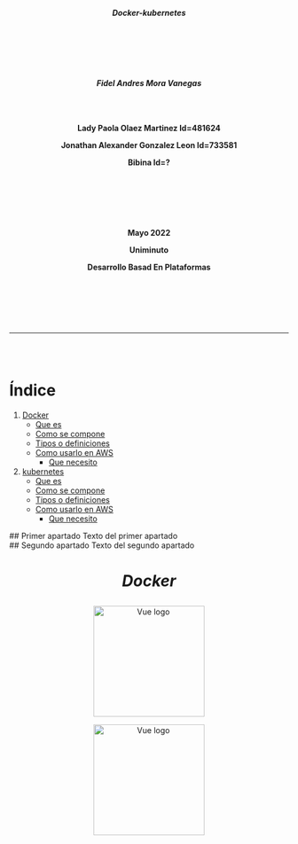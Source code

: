 [comment]: # (creacion de la hoja de presentacion)

***<p align = "center">Docker-kubernetes</p>***  
### ㅤㅤ
### ㅤㅤ
***<p align = "center">Fidel Andres Mora Vanegas</p>***
### ㅤㅤ
**<p align = "center">Lady Paola Olaez Martinez Id=481624</p>**
**<p align = "center">Jonathan Alexander Gonzalez Leon Id=733581</p>**
**<p align = "center">Bibina Id=?</p>**
### ㅤㅤ
### ㅤㅤ
**<p align = "center">Mayo 2022</p>**
**<p align = "center">Uniminuto</p>**
**<p align = "center">Desarrollo Basad En Plataformas</p>**
### ㅤㅤ
### ㅤ
---
### ㅤ
[comment]: # (Creacion del indice)
# **Índice**
1. [Docker] 
      - [Que es](#id1)
      - [Como se compone](#id1)
      - [Tipos o definiciones](#id1) 
      - [Como usarlo en AWS](#id1)
          - [Que necesito](#id1)
3. [kubernetes](#id2)
      - [Que es](#id1)
      - [Como se compone](#id1)
      - [Tipos o definiciones](#id1) 
      - [Como usarlo en AWS](#id1)
          - [Que necesito](#id1)
 
[Docker]: https://github.com/Jonathan-9914/Docker-kubernetes/blob/main/Docker.md
<div id='id1' />
## Primer apartado
Texto del primer apartado
<div id='id2' />
## Segundo apartado
Texto del segundo apartado






# ***<p align = "center">Docker</p>***

<p align="center"><a href="https://www.docker.com/" target="_blank" rel="noopener noreferrer"><img width="200" src="https://1000marcas.net/wp-content/uploads/2021/05/Docker-Logo-2013.png" alt="Vue logo"></a></p>

<p align="center"><a href="https://www.docker.com/" target="_blank" rel="noopener noreferrer"><img width="200" src="https://blog.chun.no/images/2014-06-01-docker.gif" alt="Vue logo"></a></p>






